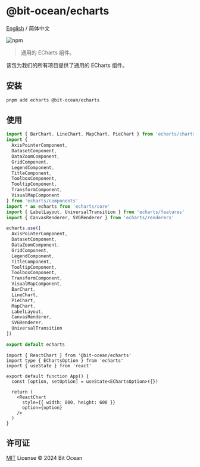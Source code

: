 # @bit-ocean/echarts

[English](./README.md) / 简体中文

![npm](https://img.shields.io/npm/v/@bit-ocean-studio/echarts?logo=typescript&label=echarts)

> 通用的 ECharts 组件。

该包为我们的所有项目提供了通用的 ECharts 组件。

## 安装

```bash
pnpm add echarts @bit-ocean/echarts
```

## 使用

```ts
import { BarChart, LineChart, MapChart, PieChart } from 'echarts/charts'
import {
  AxisPointerComponent,
  DatasetComponent,
  DataZoomComponent,
  GridComponent,
  LegendComponent,
  TitleComponent,
  ToolboxComponent,
  TooltipComponent,
  TransformComponent,
  VisualMapComponent
} from 'echarts/components'
import * as echarts from 'echarts/core'
import { LabelLayout, UniversalTransition } from 'echarts/features'
import { CanvasRenderer, SVGRenderer } from 'echarts/renderers'

echarts.use([
  AxisPointerComponent,
  DatasetComponent,
  DataZoomComponent,
  GridComponent,
  LegendComponent,
  TitleComponent,
  TooltipComponent,
  ToolboxComponent,
  TransformComponent,
  VisualMapComponent,
  BarChart,
  LineChart,
  PieChart,
  MapChart,
  LabelLayout,
  CanvasRenderer,
  SVGRenderer,
  UniversalTransition
])

export default echarts
```

```tsx
import { ReactChart } from '@bit-ocean/echarts'
import type { EChartsOption } from 'echarts'
import { useState } from 'react'

export default function App() {
  const [option, setOption] = useState<EChartsOption>({})

  return (
    <ReactChart
      style={{ width: 800, height: 600 }}
      option={option}
    />
  )
}
```

## 许可证

[MIT](/LICENSE) License &copy; 2024 Bit Ocean

